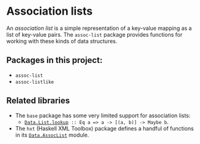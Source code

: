 # Association lists

An *association list* is a simple representation of a key-value mapping as a list of key-value pairs. The `assoc-list` package provides functions for working with these kinds of data structures.

## Packages in this project:

* `assoc-list`
* `assoc-listlike`

## Related libraries

* The `base` package has some very limited support for association lists:
  * [`Data.List.lookup`](https://hackage.haskell.org/package/base-4.11.1.0/docs/Data-List.html#v:lookup)` :: Eq a => a -> [(a, b)] -> Maybe b`.
* The `hxt` (Haskell XML Toolbox) package defines a handful of functions in its [`Data.AssocList`](https://hackage.haskell.org/package/hxt-9.3.1.16/docs/Data-AssocList.html) module.
